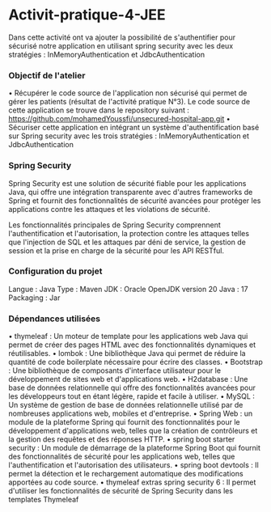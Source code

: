# Activit-pratique-4-JEE

Dans cette activité ont va ajouter la possibilité de s'authentifier pour sécurisé notre application en utilisant spring security avec les deux stratégies : InMemoryAuthentication et JdbcAuthentication

### Objectif de l'atelier ###

• Récupérer le code source de l'application non sécurisé qui permet de gérer les patients (résultat de l'activité pratique N°3). Le code source de cette application se trouve dans le repository suivant : https://github.com/mohamedYoussfi/unsecured-hospital-app.git
• Sécuriser cette application en intégrant un système d'authentification basé sur Spring security avec les trois stratégies : InMemoryAuthentication et JdbcAuthentication

### Spring Security ###

Spring Security est une solution de sécurité fiable pour les applications Java, qui offre une intégration transparente avec d'autres frameworks de Spring et fournit des fonctionnalités de sécurité avancées pour protéger les applications contre les attaques et les violations de sécurité.

Les fonctionnalités principales de Spring Security comprennent l'authentification et l'autorisation, la protection contre les attaques telles que l'injection de SQL et les attaques par déni de service, la gestion de session et la prise en charge de la sécurité pour les API RESTful.

### Configuration du projet ###

Langue : Java
Type : Maven
JDK : Oracle OpenJDK version 20
Java : 17
Packaging : Jar

### Dépendances utilisées ###

• thymeleaf : Un moteur de template pour les applications web Java qui permet de créer des pages HTML avec des fonctionnalités dynamiques et réutilisables.
• lombok : Une bibliothèque Java qui permet de réduire la quantité de code boilerplate nécessaire pour écrire des classes.
• Bootstrap : Une bibliothèque de composants d'interface utilisateur pour le développement de sites web et d'applications web.
• H2database : Une base de données relationnelle qui offre des fonctionnalités avancées pour les développeurs tout en étant légère, rapide et facile à utiliser.
• MySQL : Un système de gestion de base de données relationnelle utilisé par de nombreuses applications web, mobiles et d'entreprise.
• Spring Web : un module de la plateforme Spring qui fournit des fonctionnalités pour le développement d'applications web, telles que la création de contrôleurs et la gestion des requêtes et des réponses HTTP.
• spring boot starter security : Un module de démarrage de la plateforme Spring Boot qui fournit des fonctionnalités de sécurité pour les applications web, telles que l'authentification et l'autorisation des utilisateurs.
• spring boot devtools : Il permet la détection et le rechargement automatique des modifications apportées au code source.
• thymeleaf extras spring security 6 : Il permet d'utiliser les fonctionnalités de sécurité de Spring Security dans les templates Thymeleaf
